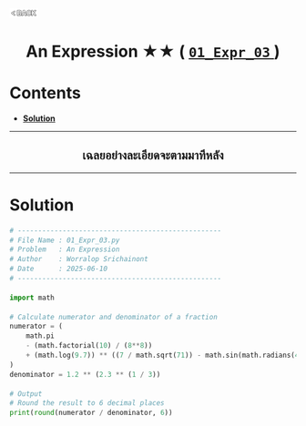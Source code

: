 <p align="left">
  <a href="../README.md">
    <img src="../../Z99-OTHERS/00-common/00-back.png" style="width:10%">
  </a>
</p>

<div align="center">
  <h1>
    An Expression ★★ (
      <a href="https://drive.google.com/file/d/1QjFbvlGZVW_DvMut1K-ZNRXlswoMD_Lt/view?usp=drive_link">
        <code>01_Expr_03</code>
      </a>
    )
  </h1>
</div>

# Contents

-   [**Solution**](#solution)

---

<div align="center">
  <h2>เฉลยอย่างละเอียดจะตามมาทีหลัง</h2>
</div>

---

# Solution

```python
# --------------------------------------------------
# File Name : 01_Expr_03.py
# Problem   : An Expression
# Author    : Worralop Srichainont
# Date      : 2025-06-10
# --------------------------------------------------

import math

# Calculate numerator and denominator of a fraction
numerator = (
    math.pi
    - (math.factorial(10) / (8**8))
    + (math.log(9.7)) ** ((7 / math.sqrt(71)) - math.sin(math.radians(40)))
)
denominator = 1.2 ** (2.3 ** (1 / 3))

# Output
# Round the result to 6 decimal places
print(round(numerator / denominator, 6))
```
